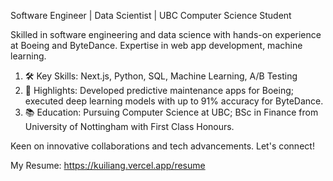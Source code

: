 Software Engineer | Data Scientist | UBC Computer Science Student

Skilled in software engineering and data science with hands-on experience at Boeing and ByteDance. Expertise in web app development, machine learning.

1. 🛠 Key Skills: Next.js, Python, SQL, Machine Learning, A/B Testing
2. 💼 Highlights: Developed predictive maintenance apps for Boeing; executed deep learning models with up to 91% accuracy for ByteDance.
3. 📚 Education: Pursuing Computer Science at UBC; BSc in Finance from University of Nottingham with First Class Honours.

Keen on innovative collaborations and tech advancements. Let's connect!

My Resume: https://kuiliang.vercel.app/resume

